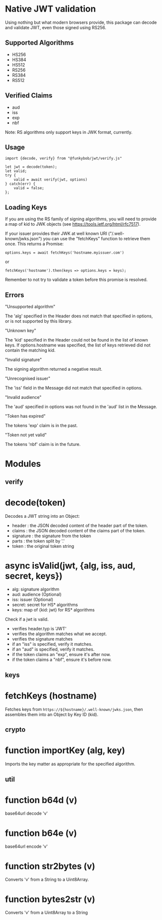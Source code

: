 Native JWT validation
=====================

Using nothing but what modern browsers provide, this package can decode and
validate JWT, even those signed using RS256.

Supported Algorithms
--------------------

 - HS256
 - HS384
 - HS512
 - RS256
 - RS384
 - RS512

Verified Claims
---------------

 - aud
 - iss
 - exp
 - nbf

Note: RS algorithms only support keys in JWK format, currently.

Usage
-----

    import {decode, verify} from "@funkybob/jwt/verify.js"

    let jwt = decode(token);
    let valid;
    try {
        valid = await verify(jwt, options)
    } catch(err) {
        valid = false;
    };

Loading Keys
------------

If you are using the RS family of signing algorithms, you will need to provide
a map of kid to JWK objects (see https://tools.ietf.org/html/rfc7517).

If your issuer provides their JWK at well known URI ("/.well-known/jwks.json")
you can use the "fetchKeys" function to retrieve them once. This returns a
Promise:

    options.keys = await fetchKeys('hostname.myissuer.com')

or

    fetchKeys('hostname').then(keys => options.keys = keys);

Remember to not try to validate a token before this promise is resolved.

Errors
------

"Unsupported algorithm"

The 'alg' specified in the Header does not match that specified in options, or
is not supported by this library.

"Unknown key"

The 'kid' specified in the Header could not be found in the list of known keys.
If options.hostname was specified, the list of keys retrieved did not contain
the matching kid.

"Invalid signature"

The signing algorithm returned a negative result.

"Unrecognised issuer"

The 'iss' field in the Message did not match that specified in options.

"Invalid audience"

The 'aud' specified in options was not found in the 'aud' list in the Message.

"Token has expired"

The tokens 'exp' claim is in the past.

"Token not yet valid"

The tokens 'nbf' claim is in the future.


Modules
=======

verify
--------

# decode(token)

Decodes a JWT string into an Object:

 - header : the JSON decoded content of the header part of the token.
 - claims : the JSON decoded content of the claims part of the token.
 - signature : the signature from the token
 - parts : the token split by '.'
 - token : the original token string

# async isValid(jwt, {alg, iss, aud, secret, keys})

 - alg: signature algorithm
 - aud: audience (Optional)
 - iss: issuer (Optional)
 - secret: secret for HS* algorithms
 - keys: map of {kid: jwt} for RS* algorithms

Check if a jwt is valid.

 - verifies header.typ is 'JWT'
 - verifies the algorithm matches what we accept.
 - verifies the signature matches
 - if an "iss" is specified, verify it matches.
 - if an "aud" is specified, verify it matches.
 - if the token claims an "exp", ensure it's after now.
 - if the token claims a "nbf", ensure it's before now.

keys
----

# fetchKeys (hostname)

Fetches keys from `https://${hostname}/.well-known/jwks.json`, then assembles them into
an Object by Key ID (kid).

crypto
------

# function importKey (alg, key)

Imports the key matter as appropriate for the specified algorithm.

util
----

# function b64d (v)

base64url decode 'v'

# function b64e (v)

base64url encode 'v'

# function str2bytes (v)

Converts 'v' from a String to a Uint8Array.

# function bytes2str (v)

Converts 'v' from a Uint8Array to a String
